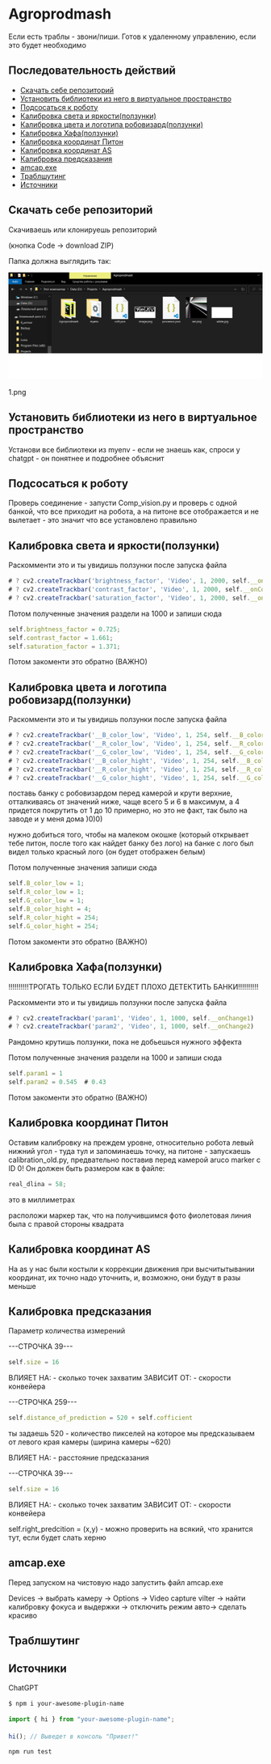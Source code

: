 # Agroprodmash

Если есть траблы - звони/пиши. Готов к удаленному управлению, если это будет необходимо

## Последовательность действий

- [Скачать себе репозиторий](#Скачать-себе-репозиторий)
- [Установить библиотеки из него в виртуальное пространство](#Установить-библиотеки-из-него-в-виртуальное-пространство)
- [Подсосаться к роботу](#Подсосаться-к-роботу)
- [Калибровка света и яркости(ползунки)](#Калибровкасветаияркости)
- [Калибровка цвета и логотипа робовизард(ползунки)](#Калибровкацветаилоготипаробовизард)
- [Калибровка Хафа(ползунки)](#КалибровкаХафа)
- [Калибровка координат Питон](#КалибровкакоординатПитон)
- [Калибровка координат AS](#КалибровкакоординатAS)
- [Калибровка предсказания](#Калибровкапредсказания)
- [amcap.exe](#amcap.exe)
- [Траблшутинг](#Калибровкапредсказания)
- [Источники](#Источники)

## Скачать себе репозиторий

Скачиваешь или клонируешь репозиторий

(кнопка Code -> download ZIP)

Папка должна выглядить так:

![Вот так](https://github.com/Vilgiz/Agroprodmash/raw/main/1.png)

1.png

## Установить библиотеки из него в виртуальное пространство

Установи все библиотеки из myenv - если не знаешь как, спроси у chatgpt - он понятнее и подробнее объяснит

## Подсосаться к роботу

Проверь соединение - запусти Comp_vision.py и проверь с одной банкой, что все приходит на робота, а на питоне все отображается и не вылетает - это значит что все установлено правильно

## Калибровка света и яркости(ползунки)

Раскомменти это и ты увидишь ползунки после запуска файла

```typescript
# ? cv2.createTrackbar('brightness_factor', 'Video', 1, 2000, self.__onbrightness_factor)
# ? cv2.createTrackbar('contrast_factor', 'Video', 1, 2000, self.__onContrast_factor)
# ? cv2.createTrackbar('saturation_factor', 'Video', 1, 2000, self.__onsaturation_factor)
```

Потом полученные значения раздели на 1000 и запиши сюда

```typescript
self.brightness_factor = 0.725;
self.contrast_factor = 1.661;
self.saturation_factor = 1.371;
```

Потом закоменти это обратно (ВАЖНО)

## Калибровка цвета и логотипа робовизард(ползунки)

Раскомменти это и ты увидишь ползунки после запуска файла

```typescript
# ? cv2.createTrackbar('__B_color_low', 'Video', 1, 254, self.__B_color_low)
# ? cv2.createTrackbar('__R_color_low', 'Video', 1, 254, self.__R_color_low)
# ? cv2.createTrackbar('__G_color_low', 'Video', 1, 254, self.__G_color_low)
# ? cv2.createTrackbar('__B_color_hight', 'Video', 1, 254, self.__B_color_hight)
# ? cv2.createTrackbar('__R_color_hight', 'Video', 1, 254, self.__R_color_hight)
# ? cv2.createTrackbar('__G_color_hight', 'Video', 1, 254, self.__G_color_hight)
```

поставь банку с робовизардом перед камерой и крути верхние, отталкиваясь от значений ниже, чаще всего 5 и 6 в максимум, а 4 придется покрутить от 1 до 10 примерно, но это не факт, так было на заводе и у меня дома )0)0)

нужно добиться того, чтобы на малеком окошке (который открывает тебе питон, после того как найдет банку без лого) на банке с лого был видел только красный лого (он будет отображен белым)

Потом полученные значения запиши сюда

```typescript
self.B_color_low = 1;
self.R_color_low = 1;
self.G_color_low = 1;
self.B_color_hight = 4;
self.R_color_hight = 254;
self.G_color_hight = 254;
```

Потом закоменти это обратно (ВАЖНО)

## Калибровка Хафа(ползунки)

!!!!!!!!!!ТРОГАТЬ ТОЛЬКО ЕСЛИ БУДЕТ ПЛОХО ДЕТЕКТИТЬ БАНКИ!!!!!!!!!!

Раскомменти это и ты увидишь ползунки после запуска файла

```typescript
# ? cv2.createTrackbar('param1', 'Video', 1, 1000, self.__onChange1)
# ? cv2.createTrackbar('param2', 'Video', 1, 1000, self.__onChange2)
```

Рандомно крутишь ползунки, пока не добьешься нужного эффекта

Потом полученные значения раздели на 1000 и запиши сюда

```typescript
self.param1 = 1
self.param2 = 0.545  # 0.43
```

Потом закоменти это обратно (ВАЖНО)

## Калибровка координат Питон

Оставим калибровку на преждем уровне, относительно робота левый нижний угол - туда тул и запоминаешь точку, на питоне - запускаешь calibration_old.py, предвательно поставив перед камерой aruco marker
с ID 0!
Он должен быть размером как в файле:

```typescript
real_dlina = 58;
```

это в миллиметрах

расположи маркер так, что на получившимся фото фиолетовая линия была с правой стороны квадрата

## Калибровка координат AS

На as у нас были костыли к коррекции движения при высчитытывании координат, их точно надо уточнить, и, возможно, они будут в разы меньше

## Калибровка предсказания

Параметр количества измерений

---СТРОЧКА 39---

```typescript
self.size = 16
```

ВЛИЯЕТ НА: 
    - сколько точек захватим
ЗАВИСИТ ОТ: 
    - скорости конвейера

---СТРОЧКА 259---

```typescript
self.distance_of_prediction = 520 + self.cofficient
```
ты задаешь 520 - количество пикселей на которое мы предсказываем от левого края камеры (ширина камеры ~620) 

ВЛИЯЕТ НА: 
    - расстояние предсказания

---СТРОЧКА 39---

```typescript
self.size = 16
```

ВЛИЯЕТ НА: 
    - сколько точек захватим
ЗАВИСИТ ОТ: 
    - скорости конвейера



self.right_predcition = (x,y) - можно проверить на всякий, что хранится тут, если будет слать херню

## amcap.exe

Перед запуском на чистовую надо запустить файл amcap.exe

Devices -> выбрать камеру -> Options -> Video capture vilter -> найти калибровку фокуса и выдержки -> отключить режим авто-> сделать красиво

## Траблшутинг

## Источники

ChatGPT

```sh
$ npm i your-awesome-plugin-name
```

```typescript
import { hi } from "your-awesome-plugin-name";

hi(); // Выведет в консоль "Привет!"
```

```sh
npm run test
```
